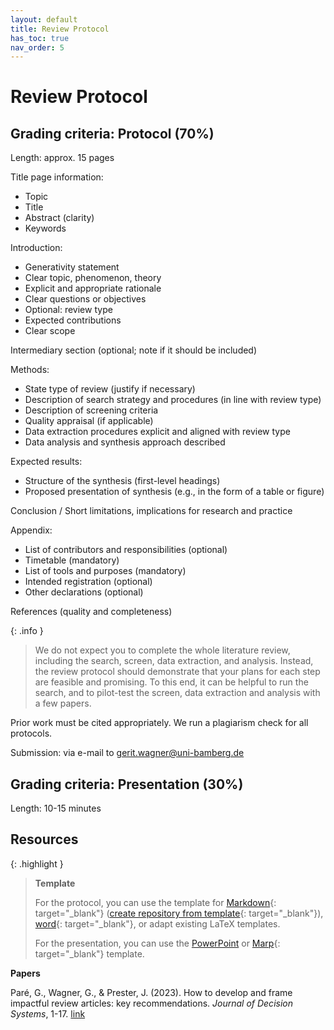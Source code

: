 ```yaml
---
layout: default
title: Review Protocol
has_toc: true
nav_order: 5
---
```


# Review Protocol

## Grading criteria: Protocol (70%)

Length: approx. 15 pages

Title page information:

- Topic
- Title
- Abstract (clarity)
- Keywords

Introduction:

- Generativity statement
- Clear topic, phenomenon, theory
- Explicit and appropriate rationale
- Clear questions or objectives
- Optional: review type
- Expected contributions
- Clear scope

Intermediary section (optional; note if it should be included)

Methods:

- State type of review (justify if necessary)
- Description of search strategy and procedures (in line with review type)
- Description of screening criteria
- Quality appraisal (if applicable)
- Data extraction procedures explicit and aligned with review type
- Data analysis and synthesis approach described

Expected results:

- Structure of the synthesis (first-level headings)
- Proposed presentation of synthesis (e.g., in the form of a table or figure)

Conclusion / Short limitations, implications for research and practice

Appendix:

- List of contributors and responsibilities (optional)
- Timetable (mandatory)
- List of tools and purposes (mandatory)
- Intended registration (optional)
- Other declarations (optional)

References (quality and completeness)

{: .info }
> We do not expect you to complete the whole literature review, including the search, screen, data extraction, and analysis.
> Instead, the review protocol should demonstrate that your plans for each step are feasible and promising.
> To this end, it can be helpful to run the search, and to pilot-test the screen, data extraction and analysis with a few papers.

Prior work must be cited appropriately. We run a plagiarism check for all protocols.

Submission: via e-mail to [gerit.wagner@uni-bamberg.de](mailto:gerit.wagner@uni-bamberg.de)

## Grading criteria: Presentation (30%)

Length: 10-15 minutes

## Resources

{: .highlight }
> **Template**
> 
> For the protocol, you can use the template for [Markdown](https://github.com/digital-work-lab/thesis-template){: target="_blank"} ([create repository from template](https://github.com/new?template_name=thesis-template&template_owner=digital-work-lab){: target="_blank"}), [word](https://raw.githubusercontent.com/digital-work-lab/handbook/main/assets/docs/template.docx){: target="_blank"}, or adapt existing LaTeX templates.
> 
> For the presentation, you can use the [PowerPoint](../assets/UB-Folienmaster.pptx) or [Marp](https://github.com/digital-work-lab/slides_template){: target="_blank"} template.

**Papers**

<div class="references">
    <p>Paré, G., Wagner, G., & Prester, J. (2023). How to develop and frame impactful review articles: key recommendations. <em>Journal of Decision Systems</em>, 1-17. <a href="https://www.tandfonline.com/doi/full/10.1080/12460125.2023.2197701">link</a></p>
</div>
